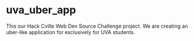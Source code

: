 # uva_uber_app
This our Hack Cville Web Dev Source Challenge project. We are creating an uber-like application for exclusively for UVA students.
